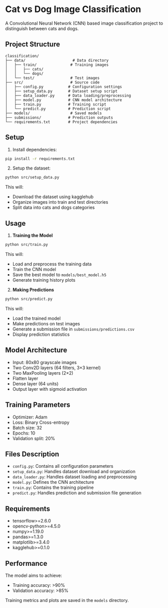 # Cat vs Dog Image Classification

A Convolutional Neural Network (CNN) based image classification project to distinguish between cats and dogs.

## Project Structure
```
classification/
├── data/                     # Data directory
│   ├── train/               # Training images
│   │   ├── cats/           
│   │   └── dogs/           
│   └── test/                # Test images
├── src/                     # Source code
│   ├── config.py           # Configuration settings
│   ├── setup_data.py       # Dataset setup script
│   ├── data_loader.py      # Data loading/preprocessing
│   ├── model.py            # CNN model architecture
│   ├── train.py            # Training script
│   └── predict.py          # Prediction script
├── models/                  # Saved models
├── submissions/            # Prediction outputs
└── requirements.txt        # Project dependencies
```

## Setup

1. Install dependencies:
```bash
pip install -r requirements.txt
```

2. Setup the dataset:
```bash
python src/setup_data.py
```
This will:
- Download the dataset using kagglehub
- Organize images into train and test directories
- Split data into cats and dogs categories

## Usage

1. **Training the Model**
```bash
python src/train.py
```
This will:
- Load and preprocess the training data
- Train the CNN model
- Save the best model to `models/best_model.h5`
- Generate training history plots

2. **Making Predictions**
```bash
python src/predict.py
```
This will:
- Load the trained model
- Make predictions on test images
- Generate a submission file in `submissions/predictions.csv`
- Display prediction statistics

## Model Architecture

- Input: 80x80 grayscale images
- Two Conv2D layers (64 filters, 3×3 kernel)
- Two MaxPooling layers (2×2)
- Flatten layer
- Dense layer (64 units)
- Output layer with sigmoid activation

## Training Parameters

- Optimizer: Adam
- Loss: Binary Cross-entropy
- Batch size: 32
- Epochs: 10
- Validation split: 20%

## Files Description

- `config.py`: Contains all configuration parameters
- `setup_data.py`: Handles dataset download and organization
- `data_loader.py`: Handles dataset loading and preprocessing
- `model.py`: Defines the CNN architecture
- `train.py`: Contains the training pipeline
- `predict.py`: Handles prediction and submission file generation

## Requirements

- tensorflow>=2.6.0
- opencv-python>=4.5.0
- numpy>=1.19.0
- pandas>=1.3.0
- matplotlib>=3.4.0
- kagglehub>=0.1.0

## Performance

The model aims to achieve:
- Training accuracy: >90%
- Validation accuracy: >85%

Training metrics and plots are saved in the `models` directory.